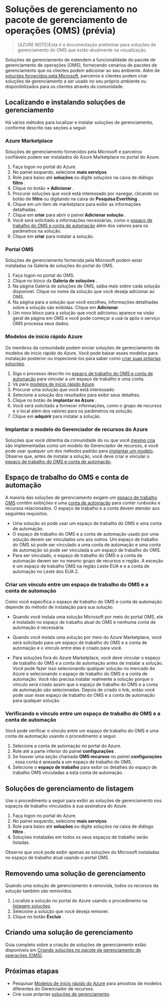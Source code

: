 <properties
   pageTitle="Soluções no pacote de gerenciamento de operações (OMS) | Microsoft Azure"
   description="Soluções estendem a funcionalidade do pacote de gerenciamento de operações (OMS), fornecendo cenários de pacotes de gerenciamento que os clientes podem adicionar ao seu espaço de trabalho do OMS.  Este artigo fornece detalhes sobre como personalizadas soluções criadas por clientes e parceiros."
   services="operations-management-suite"
   documentationCenter=""
   authors="bwren"
   manager="jwhit"
   editor="tysonn" />
<tags
   ms.service="operations-management-suite"
   ms.devlang="na"
   ms.topic="article"
   ms.tgt_pltfrm="na"
   ms.workload="infrastructure-services"
   ms.date="10/17/2016"
   ms.author="bwren" />

# <a name="management-solutions-in-operations-management-suite-oms-preview"></a>Soluções de gerenciamento no pacote de gerenciamento de operações (OMS) (prévia)

>[AZURE.NOTE]Esta é a documentação preliminar para soluções de gerenciamento do OMS que estão atualmente na visualização.    

Soluções de gerenciamento de estendem a funcionalidade do pacote de gerenciamento de operações (OMS), fornecendo cenários de pacotes de gerenciamento que os clientes podem adicionar ao seu ambiente.  Além de [soluções fornecidos pela Microsoft](../log-analytics/log-analytics-add-solutions.md), parceiros e clientes podem criar soluções de gerenciamento a ser usado no seu próprio ambiente ou disponibilizados para os clientes através da comunidade.

## <a name="finding-and-installing-management-solutions"></a>Localizando e instalando soluções de gerenciamento
Há vários métodos para localizar e instalar soluções de gerenciamento, conforme descrito nas seções a seguir.

### <a name="azure-marketplace"></a>Azure Marketplace
Soluções de gerenciamento fornecidos pela Microsoft e parceiros confiáveis podem ser instalados do Azure Marketplace no portal do Azure.

1. Faça logon no portal do Azure.
2. No painel esquerdo, selecione **mais serviços**.
3. Role para baixo até **soluções** ou digite *soluções* na caixa de diálogo **filtro** .
4. Clique no botão **+ Adicionar** .
5. Procurar soluções que você está interessado por navegar, clicando no botão de **filtro** ou digitando na caixa de **Pesquisa Everthing** .
6. Clique em um item de marketplace para exibir as informações detalhadas.
4. Clique em **criar** para abrir o painel **Adicionar solução** .
5. Você será solicitado a informações necessárias, como o [espaço de trabalho do OMS e conta de automação](#oms-workspace-and-automation-account) além dos valores para os parâmetros na solução.
6. Clique em **criar** para instalar a solução.

### <a name="oms-portal"></a>Portal OMS
Soluções de gerenciamento fornecida pela Microsoft podem estar instaladas na Galeria de soluções do portal do OMS.

1. Faça logon no portal do OMS.
2. Clique no bloco da **Galeria de soluções** .
2. Na página Galeria de soluções de OMS, saiba mais sobre cada solução disponível. Clique no nome da solução que você deseja adicionar ao OMS.
3. Na página para a solução que você escolheu, informações detalhadas sobre a solução são exibidas. Clique em **Adicionar**.
4. Um novo bloco para a solução que você adicionou aparece na visão geral de página em OMS e você pode começar a usá-la após o serviço OMS processa seus dados.

### <a name="azure-quickstart-templates"></a>Modelos de início rápido Azure
Os membros da comunidade podem enviar soluções de gerenciamento de modelos de início rápido do Azure.  Você pode baixar esses modelos para instalação posterior ou inspecioná-los para saber como [criar suas próprias soluções](#creating-a-solution).

1. Siga o processo descrito no [espaço de trabalho do OMS e conta de automação](#oms-workspace-and-automation-account) para vincular a um espaço de trabalho e uma conta.
2. Vá para [modelos de início rápido Azure](https://azure.microsoft.com/documentation/templates/).  
3. Procurar uma solução que você está interessado.
4. Selecione a solução dos resultados para exibir seus detalhes.
5. Clique no botão de **implantar no Azure** .
6. Você será solicitado a fornecer informações, como o grupo de recursos e o local além dos valores para os parâmetros na solução.
7. Clique em **adquirir** para instalar a solução.

### <a name="deploy-azure-resource-manager-template"></a>Implantar o modelo do Gerenciador de recursos do Azure
Soluções que você obtenha da comunidade do ou que você [mesmo cria](#creating-a-solution) são implementadas como um modelo do Gerenciador de recursos, e você pode usar qualquer um dos métodos padrão para [implantar um modelo](../resource-group-template-deploy-portal.md).  Observe que, antes de instalar a solução, você deve criar e vincular o [espaço de trabalho do OMS e conta de automação](#oms-workspace-and-automation-account).

## <a name="oms-workspace-and-automation-account"></a>Espaço de trabalho do OMS e conta de automação
A maioria das soluções de gerenciamento exigem um [espaço de trabalho OMS](../log-analytics/log-analytics-manage-access.md) contêm exibições e uma [conta de automação](../automation/automation-security-overview.md#automation-account-overview) para conter runbooks e recursos relacionados. O espaço de trabalho e a conta devem atender aos seguintes requisitos.

- Uma solução só pode usar um espaço de trabalho do OMS e uma conta de automação.  
- O espaço de trabalho do OMS e a conta de automação usado por uma solução devem ser vinculados uns aos outros. Um espaço de trabalho do OMS só pode ser vinculado a uma conta de automação e uma conta de automação só pode ser vinculada a um espaço de trabalho do OMS.
- Para ser vinculado, o espaço de trabalho do OMS e a conta de automação devem ser no mesmo grupo de recursos e região.  A exceção é um espaço de trabalho OMS na região Leste EUA e e a conta de automação no Leste dos EUA 2.

### <a name="creating-a-link-between-an-oms-workspace-and-automation-account"></a>Criar um vínculo entre um espaço de trabalho do OMS e a conta de automação
Como você especifica o espaço de trabalho do OMS e conta de automação depende do método de instalação para sua solução.

- Quando você instala uma solução Microsoft por meio do portal OMS, ele é instalado no espaço de trabalho atual do OMS e nenhuma conta de automação é necessária.

- Quando você instala uma solução por meio do Azure Marketplace, você será solicitado para um espaço de trabalho do OMS e a conta de automação e o vínculo entre elas é criado para você.  

- Para soluções fora do Azure Marketplace, você deve vincular o espaço de trabalho do OMS e a conta de automação antes de instalar a solução.  Você pode fazer isso selecionando qualquer solução no mercado do Azure e selecionando o espaço de trabalho do OMS e a conta de automação.  Você não precisa instalar realmente a solução porque o vínculo será criado assim que o espaço de trabalho do OMS e a conta de automação são selecionadas.  Depois de criado o link, então você pode usar esse espaço de trabalho do OMS e a conta de automação para qualquer solução. 

### <a name="verifying-the-link-between-an-oms-workspace-and-automation-account"></a>Verificando o vínculo entre um espaço de trabalho do OMS e a conta de automação
Você pode verificar o vínculo entre um espaço de trabalho do OMS e uma conta de automação usando o procedimento a seguir.

1. Selecione a conta de automação no portal do Azure.
2. Role até a parte inferior do painel **configurações** .
3. Se houver uma seção chamada **OMS recursos** no painel **configurações** , essa conta é anexada a um espaço de trabalho do OMS.
4. Selecione o **espaço de trabalho** para exibir os detalhes do espaço de trabalho OMS vinculadas a esta conta de automação.


## <a name="listing-management-solutions"></a>Soluções de gerenciamento de listagem
Use o procedimento a seguir para exibir as soluções de gerenciamento nos espaços de trabalho vinculados à sua assinatura do Azure.

1. Faça logon no portal do Azure.
2. No painel esquerdo, selecione **mais serviços**.
3. Role para baixo até **soluções** ou digite *soluções* na caixa de diálogo **filtro** .
4. Soluções instaladas em todos os seus espaços de trabalho serão listadas.

Observe que você pode exibir apenas as soluções do Microsoft instaladas no espaço de trabalho atual usando o portal OMS.

## <a name="removing-a-management-solution"></a>Removendo uma solução de gerenciamento
Quando uma solução de gerenciamento é removida, todos os recursos da solução também são removidos.  

1. Localize a solução no portal do Azure usando o procedimento na [listagem soluções](#listing-solutions).
2. Selecione a solução que você deseja remover.
3. Clique no botão **Excluir** .

## <a name="creating-a-management-solution"></a>Criando uma solução de gerenciamento
Guia completo sobre a criação de soluções de gerenciamento estão disponíveis em [Criando soluções no pacote de gerenciamento de operações (OMS)](operations-management-suite-solutions-creating.md). 


## <a name="next-steps"></a>Próximas etapas

- Pesquisar [Modelos de início rápido do Azure](https://azure.microsoft.com/documentation/templates) para amostras de modelos diferentes do Gerenciador de recursos.
- Crie suas próprias [soluções de gerenciamento](operations-management-suite-solutions-creating.md).
 